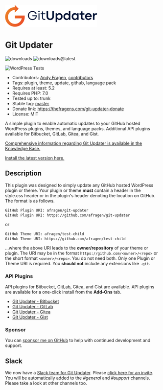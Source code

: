 ![Git Updater](./assets/GitUpdater_Logo.png)

# Git Updater

![downloads](https://img.shields.io/github/downloads/afragen/git-updater/total) ![downloads@latest](https://img.shields.io/github/downloads/afragen/git-updater/latest/total)

![WordPress Tests](https://github.com/afragen/git-updater/workflows/WordPress%20Tests/badge.svg)

* Contributors: [Andy Fragen](https://github.com/afragen), [contributors](https://github.com/afragen/git-updater/graphs/contributors)
* Tags: plugin, theme, update, github, language pack
* Requires at least: 5.2
* Requires PHP: 7.0
* Tested up to: trunk
* Stable tag: [master](https://github.com/afragen/git-updater/releases/latest)
* Donate link: <https://thefragens.com/git-updater-donate>
* License: MIT

A simple plugin to enable automatic updates to your GitHub hosted WordPress plugins, themes, and language packs. Additional API plugins available for Bitbucket, GitLab, Gitea, and Gist.

[Comprehensive information regarding Git Updater is available in the Knowledge Base.](https://git-updater.com/knowledge-base)

[Install the latest version here.](https://github.com/afragen/git-updater/releases/latest)

## Description

This plugin was designed to simply update any GitHub hosted WordPress plugin or theme. Your plugin or theme **must** contain a header in the style.css header or in the plugin's header denoting the location on GitHub. The format is as follows.

    GitHub Plugin URI: afragen/git-updater
    GitHub Plugin URI: https://github.com/afragen/git-updater

or

    GitHub Theme URI: afragen/test-child
    GitHub Theme URI: https://github.com/afragen/test-child

...where the above URI leads to the __owner/repository__ of your theme or plugin. The URI may be in the format `https://github.com/<owner>/<repo>` or the short format `<owner>/<repo>`. You do not need both. Only one Plugin or Theme URI is required. You **should not** include any extensions like `.git`.

### API Plugins

API plugins for Bitbucket, GitLab, Gitea, and Gist are available. API plugins are available for a one-click install from the **Add-Ons** tab.

* [Git Updater - Bitbucket](https://github.com/afragen/git-updater-bitbucket/releases/latest)
* [Git Updater - GitLab](https://github.com/afragen/git-updater-gitlab/releases/latest)
* [Git Updater - Gitea](https://github.com/afragen/git-updater-gitea/releases/latest)
* [Git Updater - Gist](https://github.com/afragen/git-updater-gist/releases/latest)

### Sponsor

You can [sponsor me on GitHub](https://github.com/sponsors/afragen) to help with continued development and support.

## Slack

We now have a [Slack team for Git Updater](https://git-updater.slack.com). Please [click here for an invite](https://github-updater.herokuapp.com). You will be automatically added to the _#general_ and _#support_ channels. Please take a look at other channels too.
